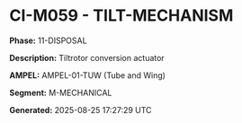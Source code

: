 # CI-M059 - TILT-MECHANISM

**Phase:** 11-DISPOSAL

**Description:** Tiltrotor conversion actuator

**AMPEL:** AMPEL-01-TUW (Tube and Wing)

**Segment:** M-MECHANICAL

**Generated:** 2025-08-25 17:27:29 UTC
